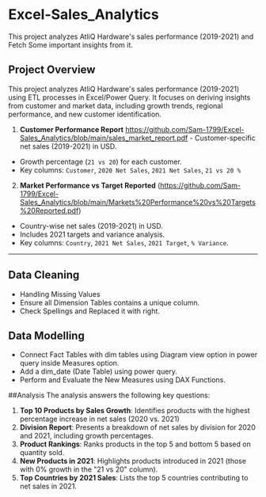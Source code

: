# Excel-Sales_Analytics
This project analyzes AtliQ Hardware's sales performance (2019-2021) and Fetch Some important insights from it.

## Project Overview
This project analyzes AtliQ Hardware's sales performance (2019-2021) using ETL processes in Excel/Power Query. It focuses on deriving insights from customer and market data, including growth trends, regional performance, and new customer identification.

1.  **Customer Performance Report** https://github.com/Sam-1799/Excel-Sales_Analytics/blob/main/sales_market_report.pdf                        - Customer-specific net sales (2019-2021) in USD.  
   - Growth percentage (`21 vs 20`) for each customer.  
   - Key columns: `Customer`, `2020 Net Sales`, `2021 Net Sales`, `21 vs 20 %`

2.  **Market Performance vs Target Reported** (https://github.com/Sam-1799/Excel-Sales_Analytics/blob/main/Markets%20Performance%20vs%20Targets%20Reported.pdf)
   - Country-wise net sales (2019-2021) in USD.  
   - Includes 2021 targets and variance analysis.  
   - Key columns: `Country`, `2021 Net Sales`, `2021 Target`, `% Variance`.

---

## Data Cleaning
  - Handling Missing Values
  - Ensure all Dimension Tables contains a unique column.
  - Check Spellings and Replaced it with right.

## Data Modelling
  - Connect Fact Tables with dim tables using Diagram view option in power query inside Measures option.
  - Add a dim_date (Date Table) using power query.
  - Perform and Evaluate the New Measures using DAX Functions.

##Analysis
The analysis answers the following key questions:
1. **Top 10 Products by Sales Growth**: Identifies products with the highest percentage increase in net sales (2020 vs. 2021)
2. **Division Report**: Presents a breakdown of net sales by division for 2020 and 2021, including growth percentages.
3. **Product Rankings**: Ranks products in the top 5 and bottom 5 based on quantity sold.
4. **New Products in 2021**: Highlights products introduced in 2021 (those with 0% growth in the "21 vs 20" column).
5. **Top Countries by 2021 Sales**: Lists the top 5 countries contributing to net sales in 2021.

    
   

